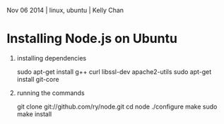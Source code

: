 Nov 06 2014 | linux, ubuntu | Kelly Chan
# Installing Node.js on Ubuntu

1. installing dependencies

    sudo apt-get install g++ curl libssl-dev apache2-utils
    sudo apt-get install git-core

2. running the commands

    git clone git://github.com/ry/node.git
    cd node
    ./configure
    make
    sudo make install


